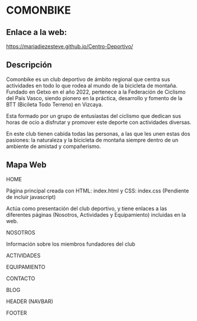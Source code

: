# COMONBIKE
## Enlace a la web: 

https://mariadiezesteve.github.io/Centro-Deportivo/

## Descripción
Comonbike es un club deportivo de ámbito regional que centra sus actividades en todo lo que rodea al mundo de la bicicleta de montaña. Fundado en Getxo en el año 2022, pertenece a la Federación de Ciclismo del País Vasco, siendo pionero en la práctica, desarrollo y fomento de la BTT (Bicileta Todo Terreno) en Vizcaya.

Esta formado por un grupo de entusiastas del ciclismo que dedican sus horas de ocio a disfrutar y promover este deporte con actividades diversas. 

En este club tienen cabida todas las personas, a las que les unen estas dos pasiones: la naturaleza y la bicicleta de montaña siempre dentro de un ambiente de amistad y compañerismo.

## Mapa Web

HOME

Página principal creada con HTML: index.html y CSS: index.css
(Pendiente de incluir javascript)

Actúa como presentación del club deportivo, y tiene enlaces a las diferentes páginas (Nosotros, Actividades y Equipamiento) incluidas en la web.

NOSOTROS

Información sobre los miembros fundadores del club


ACTIVIDADES


EQUIPAMIENTO


CONTACTO 


BLOG


HEADER (NAVBAR)


FOOTER


